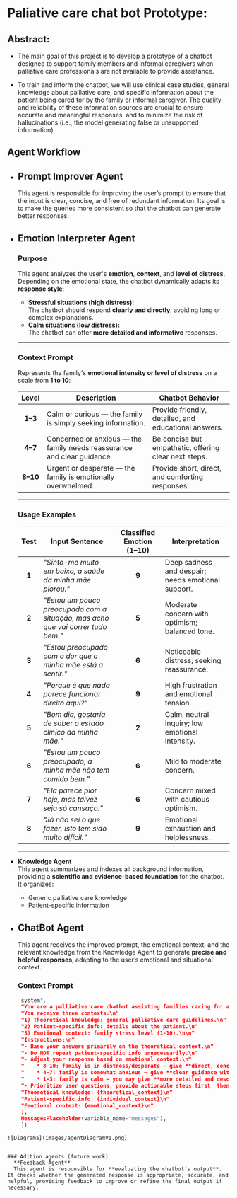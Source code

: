 # Paliative care chat bot Prototype:
## Abstract:
- The main goal of this project is to develop a prototype of a chatbot designed to support family members and informal caregivers when palliative care professionals are not available to provide assistance.

- To train and inform the chatbot, we will use clinical case studies, general knowledge about palliative care, and specific information about the patient being cared for by the family or informal caregiver. The quality and reliability of these information sources are crucial to ensure accurate and meaningful responses, and to minimize the risk of hallucinations (i.e., the model generating false or unsupported information).

## Agent Workflow

- ## Prompt Improver Agent
  This agent is responsible for improving the user’s prompt to ensure that the input is clear, concise, and free of redundant information. Its goal is to make the queries more consistent so that the chatbot can generate better responses.

- ## Emotion Interpreter Agent

  ### Purpose
  This agent analyzes the user's **emotion**, **context**, and **level of distress**.  
  Depending on the emotional state, the chatbot dynamically adapts its **response style**:

  - **Stressful situations (high distress):**  
    The chatbot should respond **clearly and directly**, avoiding long or complex explanations.  
  - **Calm situations (low distress):**  
    The chatbot can offer **more detailed and informative** responses.

  ---

  ### Context Prompt
  Represents the family's **emotional intensity or level of distress** on a scale from **1 to 10**:

  | Level | Description | Chatbot Behavior |
  |:------:|--------------|------------------|
  | **1–3** | Calm or curious — the family is simply seeking information. | Provide friendly, detailed, and educational answers. |
  | **4–7** | Concerned or anxious — the family needs reassurance and clear guidance. | Be concise but empathetic, offering clear next steps. |
  | **8–10** | Urgent or desperate — the family is emotionally overwhelmed. | Provide short, direct, and comforting responses. |

  ---

  ### Usage Examples
  | Test | Input Sentence | Classified Emotion (1–10) | Interpretation |
  |:----:|----------------|:--------------------------:|----------------|
  | **1** | _"Sinto-me muito em baixo, a saúde da minha mãe piorou."_ | **9** | Deep sadness and despair; needs emotional support. |
  | **2** | _"Estou um pouco preocupado com a situação, mas acho que vai correr tudo bem."_ | **5** | Moderate concern with optimism; balanced tone. |
  | **3** | _"Estou preocupado com a dor que a minha mãe está a sentir."_ | **6** | Noticeable distress; seeking reassurance. |
  | **4** | _"Porque é que nada parece funcionar direito aqui?"_ | **9** | High frustration and emotional tension. |
  | **5** | _"Bom dia, gostaria de saber o estado clínico da minha mãe."_ | **2** | Calm, neutral inquiry; low emotional intensity. |
  | **6** | _"Estou um pouco preocupado, a minha mãe não tem comido bem."_ | **6** | Mild to moderate concern. |
  | **7** | _"Ela parece pior hoje, mas talvez seja só cansaço."_ | **6** | Concern mixed with cautious optimism. |
  | **8** | _"Já não sei o que fazer, isto tem sido muito difícil."_ | **9** | Emotional exhaustion and helplessness. |

  ---

- **Knowledge Agent**  
  This agent summarizes and indexes all background information, providing a **scientific and evidence-based foundation** for the chatbot. It organizes:  
  - Generic palliative care knowledge  
  - Patient-specific information

- ## ChatBot Agent
  This agent receives the improved prompt, the emotional context, and the relevant knowledge from the Knowledge Agent to generate **precise and helpful responses**, adapting to the user’s emotional and situational context.
    ### Context Prompt
     ```python
      system",
      "You are a palliative care chatbot assisting families caring for a patient at home. "
      "You receive three contexts:\n"
      "1) Theoretical knowledge: general palliative care guidelines.\n"
      "2) Patient-specific info: details about the patient.\n"
      "3) Emotional context: family stress level (1-10).\n\n"
      "Instructions:\n"
      "- Base your answers primarily on the theoretical context.\n"
      "- Do NOT repeat patient-specific info unnecessarily.\n"
      "- Adjust your response based on emotional context:\n"
      "    * 8-10: family is in distress/desperate – give **direct, concise recommendations**, avoid long explanations.\n"
      "    * 4-7: family is somewhat anxious – give **clear guidance with moderate explanation**.\n"
      "    * 1-3: family is calm – you may give **more detailed and descriptive answers**.\n"
      "- Prioritize user questions, provide actionable steps first, then optional elaboration if emotional context allows.\n\n"
      "Theoretical knowledge: {theoretical_context}\n"
      "Patient-specific info: {individual_context}\n"
      "Emotional context: {emotional_context}\n"
      ),
      MessagesPlaceholder(variable_name="messages"),
      ])
```
![Diagrama](images/agentDiagramV1.png)


### Adition agents (future work)
- **Feedback Agent**  
  This agent is responsible for **evaluating the chatbot’s output**. It checks whether the generated response is appropriate, accurate, and helpful, providing feedback to improve or refine the final output if necessary.
